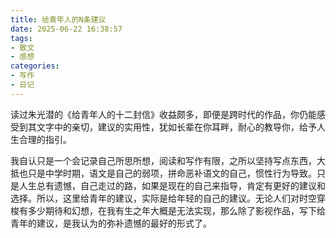 ```yaml
---
title: 给青年人的N条建议
date: 2025-06-22 16:38:57
tags:
- 散文
- 感想
categories:
- 写作
- 日记
---
```


读过朱光潜的《给青年人的十二封信》收益颇多，即便是跨时代的作品，你仍能感受到其文字中的亲切，建议的实用性，犹如长辈在你耳畔，耐心的教导你，给予人生合理的指引。

我自认只是一个会记录自己所思所想，阅读和写作有限，之所以坚持写点东西，大抵也只是中学时期，语文是自己的弱项，拼命恶补语文的自己，惯性行为导致。只是人生总有遗憾，自己走过的路，如果是现在的自己来指导，肯定有更好的建议和选择。所以，这里给青年的建议，实际是给年轻的自己的建议。无论人们对时空穿梭有多少期待和幻想，在我有生之年大概是无法实现，那么除了影视作品，写下给青年的建议，是我认为的弥补遗憾的最好的形式了。